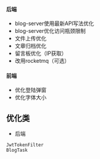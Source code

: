 ####  后端
- blog-server使用最新API写法优化
- blog-server优化访问瓶颈限制
- 文件上传优化
- 文章归档优化
- 留言板优化（IP获取）
- 改用rocketmq（可选）

#### 前端
- 优化登陆弹窗
- 优化字体大小


## 优化类
- 后端
```
JwtTokenFilter
BlogTask
```
